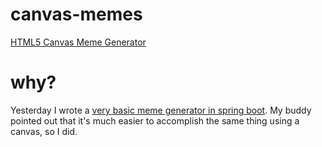 # canvas-memes
[HTML5 Canvas Meme Generator](https://kaiserleib.github.io/canvas-memes/)


# why?
Yesterday I wrote a [very basic meme generator in spring boot](https://github.com/kaiserleib/spring-memes). My buddy pointed out that it's 
much easier to accomplish the same thing using a canvas, so I did. 
